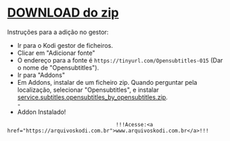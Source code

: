 # <a href="service.subtitles.opensubtitles_by_opensubtitles.zip">DOWNLOAD do zip</a>

Instruções para a adição no gestor:


<p align="left">
  <ul>
    <li>Ir para o Kodi gestor de ficheiros.</li>
    <li>Clicar em "Adicionar fonte"</li>
    <li>O endereço para a fonte é <code>https://tinyurl.com/Opensubtitles-015</code> (Dar o nome de "Opensubtitles").</li>
    <li>Ir para "Addons"</li>
    <li>Em Addons, instalar de um ficheiro zip. Quando perguntar pela localização, selecionar "Opensubtitles", e instalar <a href="service.subtitles.opensubtitles_by_opensubtitles.zip">service.subtitles.opensubtitles_by_opensubtitles.zip</a>.</li>
    -
    <li>Addon Instalado!</li>
    
</ul>

                                       !!!Acesse:<a href="https://arquivoskodi.com.br">www.arquivoskodi.com.br</a>!!!
                                       

</p>

